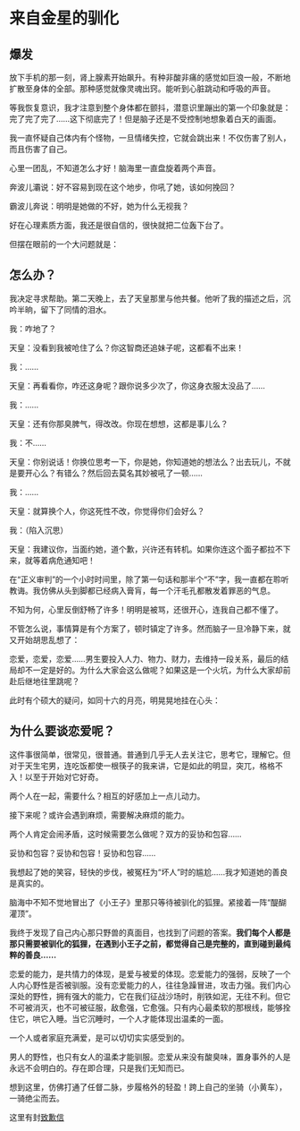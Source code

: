 # 来自金星的驯化

## 爆发

放下手机的那一刻，肾上腺素开始飙升。有种非酸非痛的感觉如巨浪一般，不断地扩散至身体的全部。那种感觉就像灵魂出窍。能听到心脏跳动和呼吸的声音。

等我恢复意识，我才注意到整个身体都在颤抖，潜意识里蹦出的第一个印象就是：完了完了完了……这下彻底完了！但是脑子还是不受控制地想象着白天的画面。

我一直怀疑自己体内有个怪物，一旦情绪失控，它就会跳出来！不仅伤害了别人，而且伤害了自己。

心里一团乱，不知道怎么才好！脑海里一直盘旋着两个声音。

奔波儿灞说：好不容易到现在这个地步，你吼了她，该如何挽回？

霸波儿奔说：明明是她做的不好，她为什么无视我？

好在心理素质方面，我还是很自信的，很快就把二位轰下台了。

但摆在眼前的一个大问题就是：

## 怎么办？

我决定寻求帮助。第二天晚上，去了天皇那里与他共餐。他听了我的描述之后，沉吟半晌，留下了同情的泪水。

我：咋地了？

天皇：没看到我被呛住了么？你这智商还追妹子呢，这都看不出来！

我：……

天皇：再看看你，咋还这身呢？跟你说多少次了，你这身衣服太没品了……

我：……

天皇：还有你那臭脾气，得改改。你现在想想，这都是事儿么？

我：不……

天皇：你别说话！你换位思考一下，你是她，你知道她的想法么？出去玩儿，不就是要开心么？有错么？然后回去莫名其妙被吼了一顿……

我：……

天皇：就算换个人，你这死性不改，你觉得你们会好么？

我：（陷入沉思）

天皇：我建议你，当面约她，道个歉，兴许还有转机。如果你连这个面子都拉不下来，就等着病危通知吧！

在“正义审判”的一个小时时间里，除了第一句话和那半个“不”字，我一直都在聆听教诲。我仿佛从头到脚都已经病入膏肓，每一个汗毛孔都散发着罪恶的气息。

不知为何，心里反倒舒畅了许多！明明是被骂，还很开心，连我自己都不懂了。

不管怎么说，事情算是有个方案了，顿时镇定了许多。然而脑子一旦冷静下来，就又开始胡思乱想了：

恋爱，恋爱，恋爱……男生要投入人力、物力、财力，去维持一段关系，最后的结局却不一定是好的。为什么大家会这么做呢？如果这是一个火坑，为什么大家却前赴后继地往里跳呢？

此时有个硕大的疑问，如同十六的月亮，明晃晃地挂在心头：

## 为什么要谈恋爱呢？

这件事很简单，很常见，很普通。普通到几乎无人去关注它，思考它，理解它。但对于天生宅男，连吃饭都使一根筷子的我来讲，它是如此的明显，突兀，格格不入！以至于开始对它好奇。

两个人在一起，需要什么？相互的好感加上一点儿动力。

接下来呢？或许会遇到麻烦，需要解决麻烦的能力。

两个人肯定会闹矛盾，这时候需要怎么做呢？双方的妥协和包容……

妥协和包容？妥协和包容！妥协和包容……

我想起了她的笑容，轻快的步伐，被冤枉为“坏人”时的尴尬……我才知道她的善良是真实的。

脑海中不知不觉地冒出了《小王子》里那只等待被驯化的狐狸。紧接着一阵“醍醐灌顶”。

我终于发现了自己内心那只野兽的真面目，也找到了问题的答案。**我们每个人都是那只需要被驯化的狐狸，在遇到小王子之前，都觉得自己是完整的，直到碰到最纯粹的善良……**

恋爱的能力，是共情力的体现，是爱与被爱的体现。恋爱能力的强弱，反映了一个人内心野性是否被驯服。没有恋爱能力的人，往往急躁冒进，攻击力强。我们内心深处的野性，拥有强大的能力，它在我们征战沙场时，削铁如泥，无往不利。但它不可被消灭，也不可被征服，敌愈强，它愈强。只有内心最柔软的那根线，能够拴住它，哄它入睡。当它沉睡时，一个人才能体现出温柔的一面。

一个人或者家庭充满爱，是可以切切实实感受到的。

男人的野性，也只有女人的温柔才能驯服。恋爱从来没有酸臭味，置身事外的人是永远不会明白的。存在即合理，只是我们无知而已。

想到这里，仿佛打通了任督二脉，步履格外的轻盈！跨上自己的坐骑（小黄车），一骑绝尘而去。

这里有封[致歉信](./20190529.md)